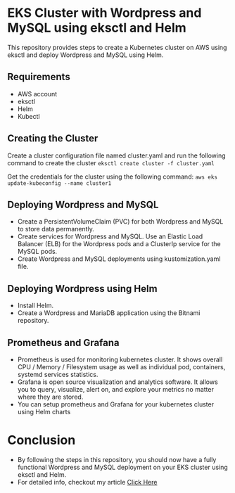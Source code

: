 # EKS Cluster with Wordpress and MySQL using eksctl and Helm
This repository provides steps to create a Kubernetes cluster on AWS using eksctl and deploy Wordpress and MySQL using Helm.

## Requirements
- AWS account
- eksctl
- Helm
- Kubectl

## Creating the Cluster
Create a cluster configuration file named cluster.yaml and run the following command to create the cluster
`eksctl create cluster -f cluster.yaml`

Get the credentials for the cluster using the following command:
`aws eks update-kubeconfig --name cluster1`

## Deploying Wordpress and MySQL
- Create a PersistentVolumeClaim (PVC) for both Wordpress and MySQL to store data permanently.
- Create services for Wordpress and MySQL. Use an Elastic Load Balancer (ELB) for the Wordpress pods and a ClusterIp service for the MySQL pods.
- Create Wordpress and MySQL deployments using kustomization.yaml file.

## Deploying Wordpress using Helm
- Install Helm.
- Create a Wordpress and MariaDB application using the Bitnami repository.

## Prometheus and Grafana
- Prometheus is used for monitoring kubernetes cluster. It shows overall CPU / Memory / Filesystem usage as well as individual pod, containers, systemd services statistics.
- Grafana is open source visualization and analytics software. It allows you to query, visualize, alert on, and explore your metrics no matter where they are stored.
- You can setup prometheus and Grafana for your kubernetes cluster using Helm charts


# Conclusion
- By following the steps in this repository, you should now have a fully functional Wordpress and MySQL deployment on your EKS cluster using eksctl and Helm.
- For detailed info, checkout my article [Click Here](https://medium.com/@kvs-vishnu23/understanding-amazon-eks-aws-fargate-kubernetes-and-helm-by-deploying-a-wordpress-application-8c8aa79fa3e6)
